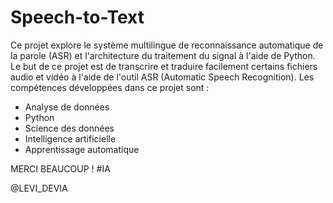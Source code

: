 # Speech-to-Text
Ce projet explore le système multilingue de reconnaissance automatique de la parole (ASR) et l'architecture du traitement du signal à l'aide de Python.
Le but de ce projet est de transcrire et traduire facilement certains fichiers audio et vidéo à l'aide de l'outil ASR (Automatic Speech Recognition).
Les compétences développées dans ce projet sont :
- Analyse de données
- Python
- Science des données
- Intelligence artificielle
- Apprentissage automatique

MERCI BEAUCOUP !
#IA

@LEVI_DEVIA
